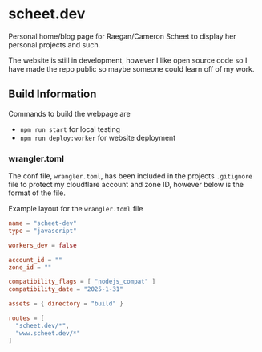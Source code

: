 # scheet.dev

Personal home/blog page for Raegan/Cameron Scheet to display her personal projects and such.

The website is still in development, however I like open source code so I have made the repo public so maybe someone could learn off of my work.

## Build Information

Commands to build the webpage are
-  `npm run start` for local testing
-  `npm run deploy:worker` for website deployment

### wrangler.toml

The conf file, `wrangler.toml`, has been included in the projects `.gitignore` file to protect my cloudflare account and zone ID, however below is the format of the file.

Example layout for the `wrangler.toml` file

```toml
name = "scheet-dev"
type = "javascript"

workers_dev = false

account_id = ""
zone_id = ""

compatibility_flags = [ "nodejs_compat" ]
compatibility_date = "2025-1-31"

assets = { directory = "build" }

routes = [
  "scheet.dev/*",
  "www.scheet.dev/*"
]
```
